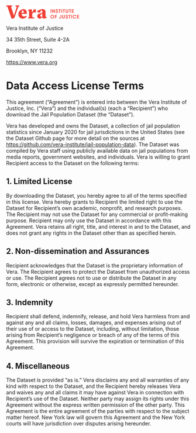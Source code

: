 ![Vera Institute of Justice Logo](https://github.com/vera-institute/jail-population-data/blob/master/vera-logo.png?raw=true)

Vera Institute of Justice

34 35th Street, Suite 4-2A

Brooklyn, NY 11232

https://www.vera.org

# Data Access License Terms 

This agreement (“Agreement”) is entered into between the Vera Institute of Justice, Inc. (“Vera”) and the individual(s) (each a “Recipient”) who download the Jail Population Dataset (the “Dataset”).

Vera has developed and owns the Dataset, a collection of jail population statistics since January 2020 for jail jurisdictions in the United States (see the Dataset Github page for more detail on the sources at https://github.com/vera-institute/jail-population-data). The Dataset was compiled by Vera staff using publicly available data on jail populations from media reports, government websites, and  individuals. Vera is willing to grant Recipient access to the Dataset on the following terms: 

## 1. Limited License
By downloading the Dataset, you hereby agree to all of the terms specified in this license.  Vera hereby grants to Recipient the limited right to use the Dataset for Recipient’s own academic, nonprofit, and research purposes. The Recipient may not use the Dataset for any commercial or profit-making purpose. Recipient may only use the Dataset in accordance with this Agreement. Vera retains all right, title, and interest in and to the Dataset, and does not grant any rights in the Dataset other than as specified herein. 

## 2. Non-dissemination and Assurances
Recipient acknowledges that the Dataset is the proprietary information of Vera. The Recipient agrees to protect the Dataset from unauthorized access or use. The Recipient agrees not to use or distribute the Dataset in any form, electronic or otherwise, except as expressly permitted hereunder.

## 3. Indemnity
Recipient shall defend, indemnify, release, and hold Vera harmless from and against any and all claims, losses, damages, and expenses arising out of their use of or access to the Dataset, including, without limitation, those arising from Recipient’s negligence or breach of any of the terms of this Agreement. This provision will survive the expiration or termination of this Agreement. 

## 4. Miscellaneous
The Dataset is provided “as is.” Vera disclaims any and all warranties of any kind with respect to the Dataset, and the Recipient hereby releases Vera and waives any and all claims it may have against Vera in connection with Recipient’s use of the Dataset. Neither party may assign its rights under this Agreement without the express written permission of the other party. This Agreement is the entire agreement of the parties with respect to the subject matter hereof. New York law will govern this Agreement and the New York courts will have jurisdiction over disputes arising hereunder.


